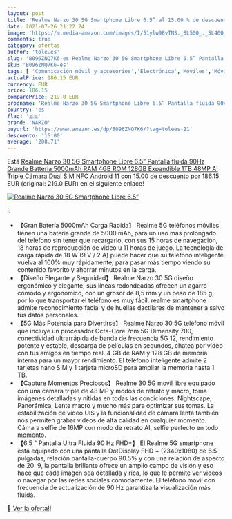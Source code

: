 ```yaml
---
layout: post
title: 'Realme Narzo 30 5G Smartphone Libre 6.5” al 15.00 % de descuento'
date: 2021-07-26 21:22:24
image: 'https://m.media-amazon.com/images/I/51ylw98vTNS._SL500_._SL400_.jpg'
comments: true
category: ofertas
author: 'tole.es'
slug: 'B096ZNQ7K6-es Realme Narzo 30 5G Smartphone Libre 6.5” Pantalla fluida...'
sku: 'B096ZNQ7K6-es'
tags: [ 'Comunicación móvil y accesorios','Electrónica','Móviles','Móviles y smartphones libres','android','narzo', ]
actualPrice: 186.15 EUR
currency: EUR
price: 186.15
comparePrice: 219.0 EUR
prodname: 'Realme Narzo 30 5G Smartphone Libre 6.5” Pantalla fluida 90Hz Grande Batteria 5000mAh RAM 4GB ROM 128GB Expandible 1TB 48MP AI Triple Cámara Dual SIM NFC Android 11'
country: 'es'
flag: '🇪🇸'
brand: 'NARZO'
buyurl: 'https://www.amazon.es/dp/B096ZNQ7K6/?tag=tolees-21'
descuento: '15.00'
average: '208.71'
---
```


Está [Realme Narzo 30 5G Smartphone Libre 6.5” Pantalla fluida 90Hz Grande Batteria 5000mAh RAM 4GB ROM 128GB Expandible 1TB 48MP AI Triple Cámara Dual SIM NFC Android 11](https://www.amazon.es/dp/B096ZNQ7K6/?tag=tolees-21) con 15.00 de descuento por 186.15 EUR (original: 219.0 EUR) en el siguiente enlace!

[![Realme Narzo 30 5G Smartphone Libre 6.5”](https://m.media-amazon.com/images/I/51ylw98vTNS._SL500_._SL400_.jpg)](https://www.amazon.es/dp/B096ZNQ7K6/?tag=tolees-21)

ℹ️:

- 【Gran Batería 5000mAh Carga Rápida】 Realme 5G teléfonos móviles tienen una batería grande de 5000 mAh, para un uso más prolongado del teléfono sin tener que recargarlo, con sus 15 horas de navegación, 18 horas de reproducción de video u 11 horas de juego. La tecnología de carga rápida de 18 W (9 V / 2 A) puede hacer que su teléfono inteligente vuelva al 100% muy rápidamente, para pasar más tiempo viendo su contenido favorito y ahorrar minutos en la carga.
- 【Diseño Elegante y Seguridad】 Realme Narzo 30 5G diseño ergonómico y elegante, sus líneas redondeadas ofrecen un agarre cómodo y ergonómico, con un grosor de 8,5 mm y un peso de 185 g, por lo que transportar el teléfono es muy fácil. realme smartphone admite reconocimiento facial y de huellas dactilares de mantener a salvo tus datos personales.
- 【5G Más Potencia para Divertirse】 Realme Narzo 30 5G teléfono móvil que incluye un procesador Octa-Core 7nm 5G Dimensity 700, conectividad ultrarrápida de banda de frecuencia 5G 12, rendimiento potente y estable, descarga de películas en segundos, chatea por video con tus amigos en tiempo real. 4 GB de RAM y 128 GB de memoria interna para un mayor rendimiento. El teléfono inteligente admite 2 tarjetas nano SIM y 1 tarjeta microSD para ampliar la memoria hasta 1 TB.
- 【Capture Momentos Preciosos】 Realme 30 5G movil libre equipado con una cámara triple de 48 MP y modos de retrato y macro, toma imágenes detalladas y nítidas en todas las condiciones. Nightscape, Panorámica, Lente macro y mucho más para optimizar sus tomas. La estabilización de video UIS y la funcionalidad de cámara lenta también nos permiten grabar videos de alta calidad en cualquier momento. Cámara selfie de 16MP con modo de retrato AI, selfie perfecto en todo momento.
- 【6.5 " Pantalla Ultra Fluida 90 Hz FHD+】 El Realme 5G smartphone está equipado con una pantalla DotDisplay FHD + (2340x1080) de 6.5 pulgadas, relación pantalla-cuerpo 90.5% y con una relación de aspecto de 20: 9, la pantalla brillante ofrece un amplio campo de visión y eso hace que cada imagen sea detallada y rica, lo que le permite ver videos o navegar por las redes sociales cómodamente. El teléfono móvil con frecuencia de actualización de 90 Hz garantiza la visualización más fluida.

[🛒 Ver la oferta!!](https://www.amazon.es/dp/B096ZNQ7K6/?tag=tolees-21)
